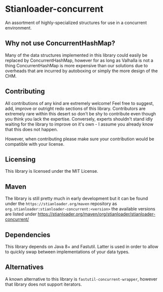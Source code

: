 # Stianloader-concurrent

An assortment of highly-specialized structures for use in a concurrent environment.

## Why not use ConcurrentHashMap?

Many of the data structures implemented in this library could easily be replaced by ConcurrentHashMap,
however for as long as Valhalla is not a thing ConcurrentHashMap is more expensive than our solutions
due to overheads that are incurred by autoboxing or simply the more design of the CHM.

## Contributing

All contributions of any kind are extremely welcome! Feel free to suggest, add, improve or outright redo sections of this library.
Contributors are extremely rare within this desert so don't be shy to contribute even though you think you lack the expertise.
Conversely, experts shouldn't stand idly waiting for the library to improve on it's own - I assume you already know that this does
not happen.

However, when contributing please make sure your contribution would be compatible with your license.

## Licensing

This library is licensed under the MIT License.

## Maven

The library is still pretty much in early development but it can be found under the `https://stianloader.org/maven` repository
as `org.stianloader:stianloader-concurrent:<version>` the available versions are listed under
https://stianloader.org/maven/org/stianloader/stianloader-concurrent/

## Dependencies

This library depends on Java 8+ and Fastutil. Latter is used in order to allow to quickly swap between implementations of your
data types.

## Alternatives

A known alternative to this library is `fastutil-concurrent-wrapper`, however that library does not support iterators.
